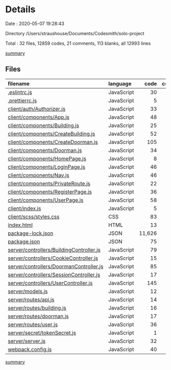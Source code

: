 # Details

Date : 2020-05-07 19:28:43

Directory /Users/straushouse/Documents/Codesmith/solo-project

Total : 32 files,  12859 codes, 21 comments, 113 blanks, all 12993 lines

[summary](results.md)

## Files
| filename | language | code | comment | blank | total |
| :--- | :--- | ---: | ---: | ---: | ---: |
| [.eslintrc.js](/.eslintrc.js) | JavaScript | 30 | 0 | 1 | 31 |
| [.prettierrc.js](/.prettierrc.js) | JavaScript | 5 | 0 | 1 | 6 |
| [client/auth/Authorizer.js](/client/auth/Authorizer.js) | JavaScript | 33 | 1 | 3 | 37 |
| [client/components/App.js](/client/components/App.js) | JavaScript | 48 | 1 | 4 | 53 |
| [client/components/Building.js](/client/components/Building.js) | JavaScript | 25 | 0 | 2 | 27 |
| [client/components/CreateBuilding.js](/client/components/CreateBuilding.js) | JavaScript | 52 | 0 | 2 | 54 |
| [client/components/CreateDoorman.js](/client/components/CreateDoorman.js) | JavaScript | 105 | 1 | 7 | 113 |
| [client/components/Doorman.js](/client/components/Doorman.js) | JavaScript | 34 | 0 | 2 | 36 |
| [client/components/HomePage.js](/client/components/HomePage.js) | JavaScript | 8 | 15 | 3 | 26 |
| [client/components/LoginPage.js](/client/components/LoginPage.js) | JavaScript | 46 | 0 | 3 | 49 |
| [client/components/Nav.js](/client/components/Nav.js) | JavaScript | 46 | 0 | 4 | 50 |
| [client/components/PrivateRoute.js](/client/components/PrivateRoute.js) | JavaScript | 22 | 0 | 2 | 24 |
| [client/components/RegisterPage.js](/client/components/RegisterPage.js) | JavaScript | 36 | 0 | 4 | 40 |
| [client/components/UserPage.js](/client/components/UserPage.js) | JavaScript | 58 | 0 | 4 | 62 |
| [client/index.js](/client/index.js) | JavaScript | 5 | 0 | 1 | 6 |
| [client/scss/styles.css](/client/scss/styles.css) | CSS | 83 | 0 | 9 | 92 |
| [index.html](/index.html) | HTML | 13 | 0 | 1 | 14 |
| [package-lock.json](/package-lock.json) | JSON | 11,626 | 0 | 1 | 11,627 |
| [package.json](/package.json) | JSON | 75 | 0 | 1 | 76 |
| [server/controllers/BuildingController.js](/server/controllers/BuildingController.js) | JavaScript | 79 | 0 | 6 | 85 |
| [server/controllers/CookieController.js](/server/controllers/CookieController.js) | JavaScript | 15 | 0 | 3 | 18 |
| [server/controllers/DoormanController.js](/server/controllers/DoormanController.js) | JavaScript | 85 | 0 | 5 | 90 |
| [server/controllers/SessionController.js](/server/controllers/SessionController.js) | JavaScript | 17 | 0 | 3 | 20 |
| [server/controllers/UserController.js](/server/controllers/UserController.js) | JavaScript | 145 | 0 | 10 | 155 |
| [server/models.js](/server/models.js) | JavaScript | 12 | 0 | 4 | 16 |
| [server/routes/api.js](/server/routes/api.js) | JavaScript | 14 | 0 | 6 | 20 |
| [server/routes/building.js](/server/routes/building.js) | JavaScript | 16 | 0 | 3 | 19 |
| [server/routes/doorman.js](/server/routes/doorman.js) | JavaScript | 17 | 0 | 4 | 21 |
| [server/routes/user.js](/server/routes/user.js) | JavaScript | 36 | 0 | 3 | 39 |
| [server/secret/tokenSecret.js](/server/secret/tokenSecret.js) | JavaScript | 1 | 0 | 1 | 2 |
| [server/server.js](/server/server.js) | JavaScript | 32 | 2 | 8 | 42 |
| [webpack.config.js](/webpack.config.js) | JavaScript | 40 | 1 | 2 | 43 |

[summary](results.md)